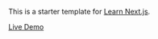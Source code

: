 This is a starter template for [Learn Next.js](https://nextjs.org/learn).

[Live Demo](https://nextjs-blog-sepia-iota.vercel.app/)
